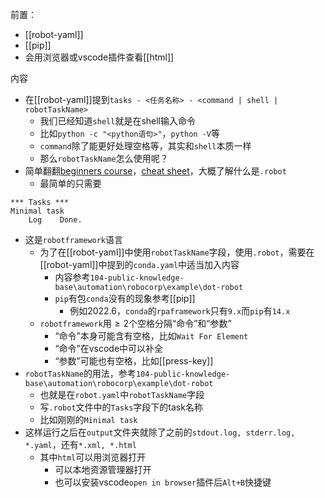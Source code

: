 前置：
- [[robot-yaml]]
- [[pip]]
- 会用浏览器或vscode插件查看[[html]]

内容
- 在[[robot-yaml]]提到`tasks - <任务名称> - <command | shell | robotTaskName>`
  - 我们已经知道`shell`就是在shell输入命令
  - 比如`python -c "<python语句>"`，`python -V`等
  - `command`除了能更好处理空格等，其实和`shell`本质一样
  - 那么`robotTaskName`怎么使用呢？
- 简单翻翻[beginners course](https://robocorp.com/docs/courses/beginners-course)，[cheat sheet](https://robocorp.com/docs/languages-and-frameworks/robot-framework/cheat-sheet)，大概了解什么是`.robot`
  - 最简单的只需要
```robotframework
*** Tasks ***
Minimal task
    Log    Done.
```
- 这是`robotframework`语言
  - 为了在[[robot-yaml]]中使用`robotTaskName`字段，使用`.robot`，需要在[[robot-yaml]]中提到的`conda.yaml`中适当加入内容
    - 内容参考`104-public-knowledge-base\automation\robocorp\example\dot-robot`
    - `pip`有包`conda`没有的现象参考[[pip]]
      - 例如2022.6，`conda`的`rpaframework`只有`9.x`而`pip`有`14.x`
  - `robotframework`用$\ge 2$个空格分隔“命令”和“参数”
    - “命令”本身可能含有空格，比如`Wait For Element`
    - “命令”在vscode中可以补全
    - “参数”可能也有空格，比如[[press-key]]
- `robotTaskName`的用法，参考`104-public-knowledge-base\automation\robocorp\example\dot-robot`
  - 也就是在`robot.yaml`中`robotTaskName`字段
  - 写`.robot`文件中的`Tasks`字段下的task名称
  - 比如刚刚的`Minimal task`
- 这样运行之后在`output`文件夹就除了之前的`stdout.log, stderr.log, *.yaml`，还有`*.xml, *.html`
  - 其中`html`可以用浏览器打开
    - 可以本地资源管理器打开
    - 也可以安装vscode`open in browser`插件后`Alt+B`快捷键